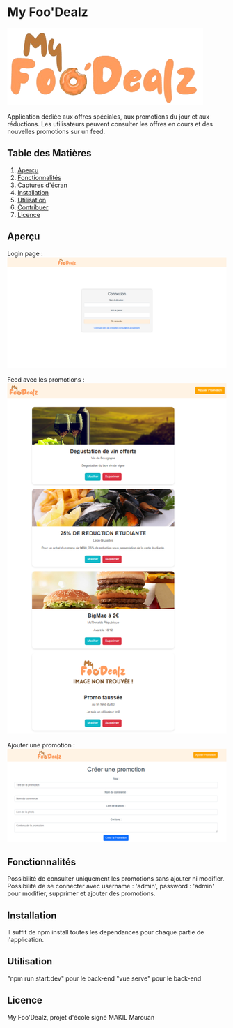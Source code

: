 # My Foo'Dealz

![Logo MyFoo'Dealz](front-end/src/assets/logo.png)

Application dédiée aux offres spéciales, aux promotions du jour et aux réductions. Les utilisateurs peuvent consulter les offres en cours et des nouvelles promotions sur un feed.

## Table des Matières
1. [Aperçu](#aperçu)
2. [Fonctionnalités](#fonctionnalités)
3. [Captures d'écran](#captures-décran)
4. [Installation](#installation)
5. [Utilisation](#utilisation)
6. [Contribuer](#contribuer)
7. [Licence](#licence)

## Aperçu
Login page : 
![Logo MyFoo'Dealz](screenshots/login.png)

Feed avec les promotions :
![Logo MyFoo'Dealz](screenshots/feed.png)

Ajouter une promotion : 
![Logo MyFoo'Dealz](screenshots/form.png)

## Fonctionnalités
Possibilité de consulter uniquement les promotions sans ajouter ni modifier.
Possibilité de se connecter avec username : 'admin', password : 'admin' pour modifier, supprimer et ajouter des promotions.

## Installation
Il suffit de npm install toutes les dependances pour chaque partie de l'application.

## Utilisation
"npm run start:dev" pour le back-end
"vue serve" pour le back-end

## Licence
My Foo'Dealz, projet d'école signé MAKIL Marouan
